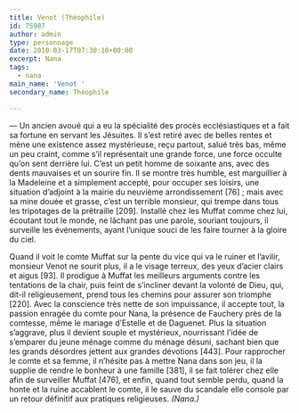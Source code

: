 ```yaml
---
title: Venot (Théophile)
id: 75987
author: admin
type: personnage
date: 2010-03-17T07:30:10+00:00
excerpt: Nana
tags:
  - nana
main_name: 'Venot '
secondary_name: Théophile

---
```

— Un ancien avoué qui a eu la spécialité des procès ecclésiastiques et a fait sa fortune en servant les Jésuites. Il s&rsquo;est retiré avec de belles rentes et mène une existence assez mystérieuse, reçu partout, salué très bas, même un peu craint, comme s&rsquo;il représentait une grande force, une force occulte qu&rsquo;on sent derrière lui. C&rsquo;est un petit homme de soixante ans, avec des dents mauvaises et un sourire fin. Il se montre très humble, est marguillier à la Madeleine et a simplement accepté, pour occuper ses loisirs, une situation d&rsquo;adjoint à la mairie du neuvième arrondissement [76] ; mais avec sa mine douée et grasse, c&rsquo;est un terrible monsieur, qui trempe dans tous les tripotages de la prêtraille [209]. Installé chez les Muffat comme chez lui, écoutant tout le monde, ne lâchant pas une parole, souriant toujours, il surveille les événements, ayant l&rsquo;unique souci de les faire tourner à la gloire du ciel.

Quand il voit le comte Muffat sur la pente du vice qui va le ruiner et l&rsquo;avilir, monsieur Venot ne sourit plus, il a le visage terreux, des yeux d&rsquo;acier clairs et aigus [93]. Il prodigue à Muffat les meilleurs arguments contre les tentations de la chair, puis feint de s&rsquo;incliner devant la volonté de Dieu, qui, dit-il religieusement, prend tous les chemins pour assurer son triomphe [220]. Avec la conscience très nette de son impuissance, il accepte tout, la passion enragée du comte pour Nana, la présence de Fauchery près de la comtesse, même le mariage d&rsquo;Estelle et de Daguenet. Plus la situation s&rsquo;aggrave, plus il devient souple et mystérieux, nourrissant l&rsquo;idée de s&rsquo;emparer du jeune ménage comme du ménage désuni, sachant bien que les grands désordres jettent aux grandes dévotions [443]. Pour rapprocher le comte et sa femme, il n&rsquo;hésite pas à mettre Nana dans son jeu, il la supplie de rendre le bonheur à une famille [381], il se fait tolérer chez elle afin de surveiller Muffat [476], et enfin, quand tout semble perdu, quand la honte et la ruine accablent le comte, il le sauve du scandale elle console par un retour définitif aux pratiques religieuses. _(Nana.)_